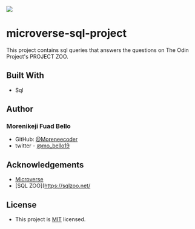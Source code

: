 ![](https://img.shields.io/badge/Microverse-blueviolet)

# microverse-sql-project
This project contains sql queries that answers the questions on The Odin Project's PROJECT ZOO.

## Built With
* Sql

## Author

### Morenikeji Fuad Bello
* GitHub: [@Moreneecoder](https://github.com/Moreneecoder)
* twitter - [@mo_bello19](https://twitter.com/mo_bello19)

## Acknowledgements
* [Microverse](https://www.microverse.org)
* [SQL ZOO](https://sqlzoo.net/

## License
* This project is [MIT](https://github.com/Moreneecoder/microverse-sql-project/blob/main/LICENSE) licensed.

